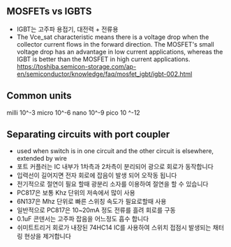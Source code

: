 

## MOSFETs vs IGBTS
- IGBT는 고주파 용접기, 대전력 + 전류용
- The Vce_sat characteristic means there is a voltage drop when the collector current flows in the forward direction. The MOSFET's small voltage drop has an advantage in low current applications, whereas the IGBT is better than the MOSFET in high current applications.
https://toshiba.semicon-storage.com/ap-en/semiconductor/knowledge/faq/mosfet_igbt/igbt-002.html

## Common units
milli 10^-3
micro 10^-6
nano 10^-9
pico 10 ^-12

## Separating circuits with port coupler
- used when switch is in one circuit and the other circuit is elsewhere, extended by wire
- 포트 커플러는 IC 내부가 1차측과 2차측이 분리되어 광으로 회로가 동작합니다
- 입력선이 길어지면 전자 회로에 잡음이 발생 되어 오작동 됩니다
- 전기적으로 절연이 필요 할때 광분리 소자를 이용하여 절연을 할 수 있습니다
- PC817은 보통 Khz 단위의 저속에서 많이 사용
- 6N137은 Mhz 단위로 빠른 스위칭 속도가 필요로할때 사용
- 일반적으로 PC817은 10~20mA 정도 전류를 흘려 회로를 구동
- 0.1uF 콘덴서는 고주파 잡음을 어느정도 흡수 합니다
- 쉬미트트리거 회로가 내장된 74HC14 IC를 사용하여 스위치 접점시 발생되는 채터링 현상을 제거합니다


